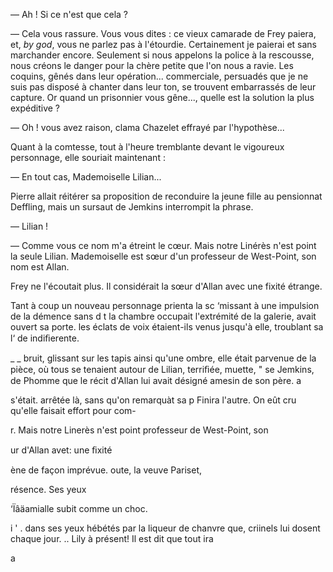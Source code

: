 — Ah ! Si ce n'est que cela ?

— Cela vous rassure. Vous vous dites : ce vieux camarade de Frey paiera, et, _by god_, vous ne parlez pas à l'étourdie. Certainement je paierai et sans
marchander encore. Seulement si nous appelons la police à la rescousse,
nous créons le danger pour la chère petite que l'on nous a ravie. Les
coquins, gênés dans leur opération... commerciale, persuadés que je ne suis
pas disposé à chanter dans leur ton, se trouvent embarrassés de leur capture. Or quand un prisonnier vous gêne..., quelle est la solution la plus expéditive ?

— Oh ! vous avez raison, clama Chazelet effrayé par l'hypothèse...

Quant à la comtesse, tout à l'heure tremblante devant le vigoureux personnage, elle souriait maintenant :

— En tout cas, Mademoiselle Lilian...

Pierre allait réitérer sa proposition de reconduire la jeune fille au pensionnat Deffling, mais un sursaut de Jemkins interrompit la phrase.

— Lilian !

— Comme vous ce nom m'a étreint le cœur. Mais notre Linérès n'est point la seule Lilian. Mademoiselle est sœur d'un professeur de West-Point, son nom est Allan.

Frey ne l'écoutait plus. Il considérait la sœur d'Allan avec une fixité étrange.

Tant à coup un nouveau personnage prienta la sc
‘missant à une impulsion de la démence sans d
 t la chambre occupait l'extrémité de la galerie, avait ouvert sa porte.
 les éclats de voix étaient-ils venus jusqu'à elle, troublant sa
l‘ de indiﬁerente.

_ _  bruit, glissant sur les tapis ainsi qu'une ombre, elle était parvenue
 de la pièce, où tous se tenaient autour de Lilian, terriﬁée, muette,
" se Jemkins, de Phomme que le récit d'Allan lui avait désigné
amesin de son père. a

s'était. arrêtée là, sans qu'on remarquàt sa p
 Finira l'autre. On eût cru qu'elle faisait effort pour com-

 

 

 

r. Mais notre Linerès n'est point
professeur de West-Point, son

ur d'Allan avet: une ﬁxité

  
  
 

ène de façon imprévue.
oute, la veuve Pariset,

 
 
  
  
 
  
 
   
 
 

résence. Ses yeux

  
 

‘Ïâäamialle subit comme un choc.

i ' . dans ses yeux hébétés par la liqueur de chanvre que,
 criinels lui dosent chaque jour. ..
 Lily à présent! Il est dit que tout ira

  

  

a

 

    

 

   


